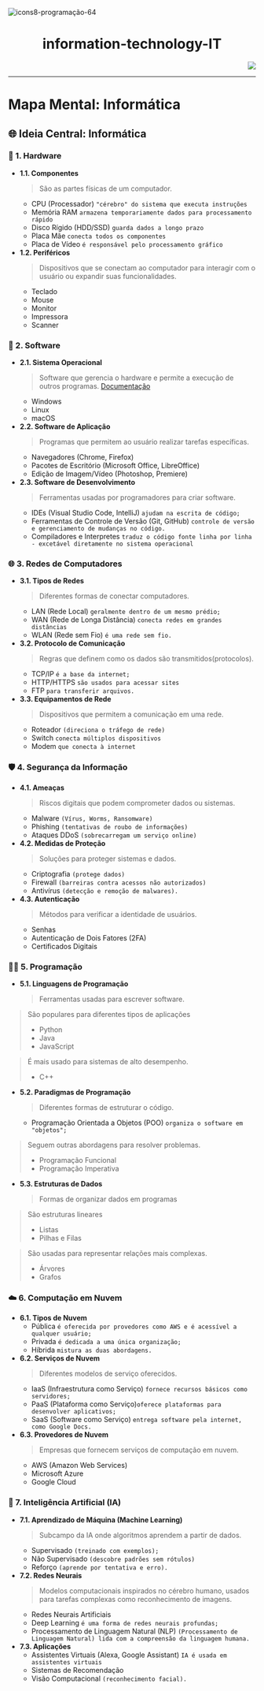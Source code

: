 ![icons8-programação-64](https://github.com/user-attachments/assets/060b1711-c071-41e2-9dfd-60535dc3e3ee) 

<h1 align="center"> information-technology-IT </h1>
<p align="right">
<img loading="lazy" src="http://img.shields.io/static/v1?label=STATUS&message=EM%20DESENVOLVIMENTO"/> 
</p>

---

# Mapa Mental: Informática

## 🌐 Ideia Central: Informática

### 📁 1. Hardware
- **1.1. Componentes**
  > São as partes físicas de um computador.
  - CPU (Processador) ```"cérebro" do sistema que executa instruções```
  - Memória RAM ```armazena temporariamente dados para processamento rápido```
  - Disco Rígido (HDD/SSD) ```guarda dados a longo prazo```
  - Placa Mãe ```conecta todos os componentes```
  - Placa de Vídeo ```é responsável pelo processamento gráfico```
- **1.2. Periféricos**
  > Dispositivos que se conectam ao computador para interagir com o usuário ou expandir suas funcionalidades.
  - Teclado
  - Mouse
  - Monitor
  - Impressora
  - Scanner

### 💾 2. Software
- **2.1. Sistema Operacional**
  > Software que gerencia o hardware e permite a execução de outros programas.
  [Documentação](./docs/)
  - Windows
  - Linux
  - macOS
- **2.2. Software de Aplicação**
  > Programas que permitem ao usuário realizar tarefas específicas.
  - Navegadores (Chrome, Firefox)
  - Pacotes de Escritório (Microsoft Office, LibreOffice)
  - Edição de Imagem/Vídeo (Photoshop, Premiere)
- **2.3. Software de Desenvolvimento**
  > Ferramentas usadas por programadores para criar software.
  - IDEs (Visual Studio Code, IntelliJ) ```ajudam na escrita de código;```
  - Ferramentas de Controle de Versão (Git, GitHub) ```controle de versão e gerenciamento de mudanças no código.```
  - Compiladores e Interpretes ```traduz o código fonte linha por linha - excetável diretamente no sistema operacional```

### 🌐 3. Redes de Computadores
- **3.1. Tipos de Redes**
  > Diferentes formas de conectar computadores.
  - LAN (Rede Local) ```geralmente dentro de um mesmo prédio;```
  - WAN (Rede de Longa Distância) ```conecta redes em grandes distâncias```
  - WLAN (Rede sem Fio) ```é uma rede sem fio.```
- **3.2. Protocolo de Comunicação**
  > Regras que definem como os dados são transmitidos(protocolos).
  - TCP/IP ```é a base da internet;```
  - HTTP/HTTPS ```são usados para acessar sites```
  - FTP ```para transferir arquivos.```
- **3.3. Equipamentos de Rede**
  > Dispositivos que permitem a comunicação em uma rede.
  - Roteador ```(direciona o tráfego de rede)```
  - Switch ```conecta múltiplos dispositivos```
  - Modem ```que conecta à internet```

### 🛡️ 4. Segurança da Informação
- **4.1. Ameaças**
  > Riscos digitais que podem comprometer dados ou sistemas.
  - Malware ````(Vírus, Worms, Ransomware)````
  - Phishing ```(tentativas de roubo de informações)```
  - Ataques DDoS ```(sobrecarregam um serviço online)```
- **4.2. Medidas de Proteção**
  > Soluções para proteger sistemas e dados.
  - Criptografia ```(protege dados)```
  - Firewall ```(barreiras contra acessos não autorizados)```
  - Antivírus ```(detecção e remoção de malwares).```
- **4.3. Autenticação**
  > Métodos para verificar a identidade de usuários.
  - Senhas
  - Autenticação de Dois Fatores (2FA)
  - Certificados Digitais

### 👨‍💻 5. Programação
- **5.1. Linguagens de Programação**
  > Ferramentas usadas para escrever software.

> São populares para diferentes tipos de aplicações
  > - Python
  > - Java
  > - JavaScript
    
> É mais usado para sistemas de alto desempenho.
  > - C++ 
    
- **5.2. Paradigmas de Programação**
  > Diferentes formas de estruturar o código.
  - Programação Orientada a Objetos (POO) ```organiza o software em "objetos";```

> Seguem outras abordagens para resolver problemas.
  > - Programação Funcional
  > - Programação Imperativa
- **5.3. Estruturas de Dados**
  > Formas de organizar dados em programas

> São estruturas lineares
  > - Listas
  > - Pilhas e Filas

> São usadas para representar relações mais complexas.
  > - Árvores
  > - Grafos

### ☁️ 6. Computação em Nuvem
- **6.1. Tipos de Nuvem**
  - Pública ```é oferecida por provedores como AWS e é acessível a qualquer usuário;```
  - Privada ```é dedicada a uma única organização;```
  - Híbrida ```mistura as duas abordagens.```
- **6.2. Serviços de Nuvem**
  > Diferentes modelos de serviço oferecidos.
  - IaaS (Infraestrutura como Serviço) ```fornece recursos básicos como servidores;```
  - PaaS (Plataforma como Serviço)```oferece plataformas para desenvolver aplicativos;```
  - SaaS (Software como Serviço) ```entrega software pela internet, como Google Docs.```
- **6.3. Provedores de Nuvem**
  > Empresas que fornecem serviços de computação em nuvem.
  - AWS (Amazon Web Services)
  - Microsoft Azure
  - Google Cloud

### 🧠 7. Inteligência Artificial (IA)
- **7.1. Aprendizado de Máquina (Machine Learning)**
  > Subcampo da IA onde algoritmos aprendem a partir de dados.
  - Supervisado ```(treinado com exemplos);```
  - Não Supervisado ```(descobre padrões sem rótulos)```
  - Reforço ```(aprende por tentativa e erro).```
- **7.2. Redes Neurais**
  > Modelos computacionais inspirados no cérebro humano, usados para tarefas complexas como reconhecimento de imagens.
  - Redes Neurais Artificiais 
  - Deep Learning ```é uma forma de redes neurais profundas;```
  - Processamento de Linguagem Natural (NLP) ```(Processamento de Linguagem Natural) lida com a compreensão da linguagem humana.```
- **7.3. Aplicações**
  - Assistentes Virtuais (Alexa, Google Assistant) ```IA é usada em assistentes virtuais```
  - Sistemas de Recomendação
  - Visão Computacional ```(reconhecimento facial).```
